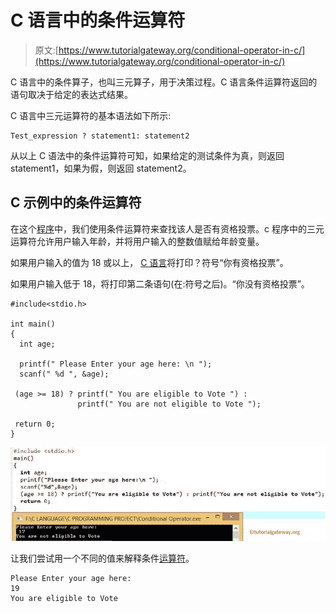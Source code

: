 # C 语言中的条件运算符

> 原文:[https://www.tutorialgateway.org/conditional-operator-in-c/](https://www.tutorialgateway.org/conditional-operator-in-c/)

C 语言中的条件算子，也叫三元算子，用于决策过程。C 语言条件运算符返回的语句取决于给定的表达式结果。

C 语言中三元运算符的基本语法如下所示:

```
Test_expression ? statement1: statement2
```

从以上 C 语法中的条件运算符可知，如果给定的测试条件为真，则返回 statement1，如果为假，则返回 statement2。

## C 示例中的条件运算符

在这个[程序](https://www.tutorialgateway.org/c-programming-examples/)中，我们使用条件运算符来查找该人是否有资格投票。c 程序中的三元运算符允许用户输入年龄，并将用户输入的整数值赋给年龄变量。

如果用户输入的值为 18 或以上， [C 语言](https://www.tutorialgateway.org/c-programming/)将打印？符号“你有资格投票”。

如果用户输入低于 18，将打印第二条语句(在:符号之后)。“你没有资格投票”。

```
#include<stdio.h> 

int main()
{
  int age;

  printf(" Please Enter your age here: \n ");
  scanf(" %d ", &age);

 (age >= 18) ? printf(" You are eligible to Vote ") :
               printf(" You are not eligible to Vote ");

 return 0;
}
```

![Conditional Operator in C 1](img/ef02ff3d04d16e6f06a6f80c6cdb17a0.png)

让我们尝试用一个不同的值来解释条件[运算符](https://www.tutorialgateway.org/c-programming-operators/)。

```
Please Enter your age here: 
19
You are eligible to Vote
```